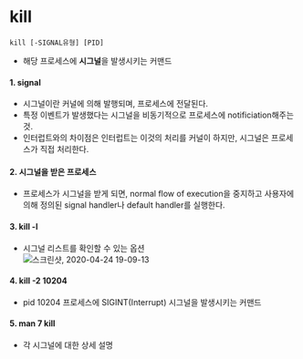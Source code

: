 

# kill  

```
kill [-SIGNAL유형] [PID]  
```

* 해당 프로세스에 **시그널**을 발생시키는 커맨드  

#### 1. signal  

* 시그널이란 커널에 의해 발행되며, 프로세스에 전달된다.  
* 특정 이벤트가 발생했다는 시그널을 비동기적으로 프로세스에 notificiation해주는 것.  
* 인터럽트와의 차이점은 인터럽트는 이것의 처리를 커널이 하지만, 시그널은 프로세스가 직접 처리한다.  


#### 2. 시그널을 받은 프로세스  

* 프로세스가 시그널을 받게 되면, normal flow of execution을 중지하고 사용자에 의해 정의된 signal handler나 default handler를 실행한다.  


#### 3. kill -l
* 시그널 리스트를 확인할 수 있는 옵션  
![스크린샷, 2020-04-24 19-09-13](https://user-images.githubusercontent.com/62331555/80201462-217bd480-865f-11ea-9beb-eb670ed2a5c2.png)  

#### 4. kill -2 10204  

* pid 10204 프로세스에 SIGINT(Interrupt) 시그널을 발생시키는 커맨드  

#### 5. man 7 kill  

* 각 시그널에 대한 상세 설명  






 





